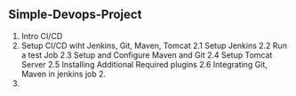 Simple-Devops-Project
----

1. Intro CI/CD
2. Setup CI/CD wiht Jenkins, Git, Maven, Tomcat
    2.1  Setup Jenkins
    2.2 Run a test Job
    2.3 Setup and Configure Maven and Git
    2.4 Setup Tomcat Server
    2.5 Installing Additional Required plugins
    2.6 Integrating Git, Maven in jenkins job
    2.
3. 
<!--stackedit_data:
eyJoaXN0b3J5IjpbODY0NTQ4MDU1LC0yMDYyMzU5OTU0XX0=
-->